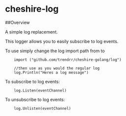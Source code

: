 cheshire-log
===============

##Overview


A simple log replacement.

This logger allows you to easily subscribe to log events. 

To use simply change the log import path from to

```
    import ("github.com/trendrr/cheshire-golang/log")

    //then use as you would the regular log
    log.Println("Heres a log message")
```

To subscribe to log events:

```
    log.Listen(eventChannel)
```

To unsubscribe to log events:

```
    log.Unlisten(eventChannel)
```

